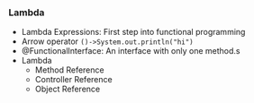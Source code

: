 ### Lambda

- Lambda Expressions: First step into functional programming
- Arrow operator `()->System.out.println("hi")`
- @FunctionalInterface: An interface with only one method.s
- Lambda 
	- Method Reference	
	- Controller Reference
	- Object Reference
